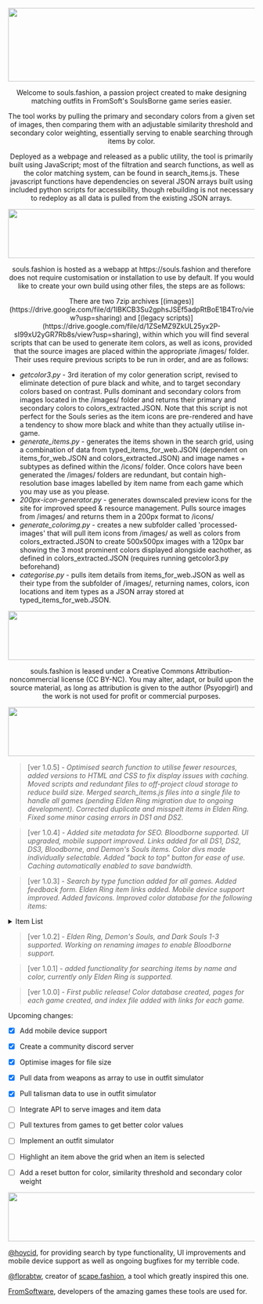 <p align ="center">
<img src="https://i.imgur.com/Uwno78D.png" width="680" height="150"/>
</p>

<p align ="center">Welcome to souls.fashion, a passion project created to make designing matching outfits in FromSoft's SoulsBorne game series easier.</p>

<p align ="center">The tool works by pulling the primary and secondary colors from a given set of images, then comparing them with an adjustable similarity threshold and secondary color weighting, essentially serving to enable searching through items by color.</p> 

<p align ="center">Deployed as a webpage and released as a public utility, the tool is primarily built using JavaScript; most of the filtration and search functions, as well as the color matching system, can be found in search_items.js. These javascript functions have dependencies on several JSON arrays built using included python scripts for accessibility, though rebuilding is not necessary to redeploy as all data is pulled from the existing JSON arrays.</p>



<p align ="center">
<img src="https://i.imgur.com/Jjvy4s3.png" width="680" height="100"/>
</p>

<p align="center">souls.fashion is hosted as a webapp at https://souls.fashion and therefore does not require customisation or installation to use by default. If you would like to create your own build using other files, the steps are as follows:</p>

<p align="center">There are two 7zip archives [(images)](https://drive.google.com/file/d/1IBKCB3Su2gphsJSEf5adpRtBoE1B4Tro/view?usp=sharing) and [(legacy scripts)](https://drive.google.com/file/d/1ZSeMZ9ZkUL25yx2P-sI99xU2yGR7Rb8s/view?usp=sharing), within which you will find several scripts that can be used to generate item colors, as well as icons, provided that the source images are placed within the appropriate /images/ folder. Their uses require previous scripts to be run in order, and are as follows:</p>

* *getcolor3.py*  - 3rd iteration of my color generation script, revised to eliminate detection of pure black and white, and to target secondary colors based on contrast. Pulls dominant and secondary colors from images located in the /images/ folder and returns their primary and secondary colors to colors_extracted.JSON. Note that this script is not perfect for the Souls series as the item icons are pre-rendered and have a tendency to show more black and white than they actually utilise in-game.
* *generate_items.py*  - generates the items shown in the search grid, using a combination of data from typed_items_for_web.JSON (dependent on items_for_web.JSON and colors_extracted.JSON) and image names + subtypes as defined within the /icons/ folder. Once colors have been generated the /images/ folders are redundant, but contain high-resolution base images labelled by item name from each game which you may use as you please.
* *200px-icon-generator.py*  - generates downscaled preview icons for the site for improved speed & resource management. Pulls source images from /images/ and returns them in a 200px format to /icons/ 
* *generate_colorimg.py*  - creates a new subfolder called 'processed-images' that will pull item icons from /images/ as well as colors from colors_extracted.JSON to create 500x500px images with a 120px bar showing the 3 most prominent colors displayed alongside eachother, as defined in colors_extracted.JSON (requires running getcolor3.py beforehand) 
* *categorise.py*  - pulls item details from items_for_web.JSON as well as their type from the subfolder of /images/, returning names, colors, icon locations and item types as a JSON array stored at typed_items_for_web.JSON.


<p align="center">
<img src="https://i.imgur.com/vT5b21S.png" width="680" height="100"/>
</p>

<p align="center">souls.fashion is leased under a Creative Commons Attribution-noncommercial license (CC BY-NC). 
You may alter, adapt, or build upon the source material, as long as attribution is given to the author (Psyopgirl) and the work is not used for profit or commercial purposes.</p>


<p align="center">
<img src="https://i.imgur.com/fAYVJlW.png" width="680" height="100"/>
</p>

> [ver 1.0.5] - *Optimised search function to utilise fewer resources, added versions to HTML and CSS to fix display issues with caching. Moved scripts and redundant files to off-project cloud storage to reduce build size. Merged search_items.js files into a single file to handle all games (pending Elden Ring migration due to ongoing development). Corrected duplicate and misspelt items in Elden Ring. Fixed some minor casing errors in DS1 and DS2.* 

> [ver 1.0.4] - *Added site metadata for SEO. Bloodborne supported. UI upgraded, mobile support improved. Links added for all DS1, DS2, DS3, Bloodborne, and Demon's Souls items. Color divs made individually selectable. Added "back to top" button for ease of use. Caching automatically enabled to save bandwidth.*

> [ver 1.0.3] - *Search by type function added for all games. Added feedback form. Elden Ring item links added. Mobile device support improved. Added favicons. Improved color database for the following items:* 

<details>

 <summary>Item List</summary>
  
- Albinauric Bow
- All Glintstone Crowns
- All-Knowing Set
- Ancient Meteoric Ore Great Sword
- Aristocrat Hat
- Ash Of War Scarab
- Astrologer Robe
- Azur Glintstone Staff
- Bandit Boots
- Banished Knight Set
- Banished Knight Shield
- Beast Champion Set
- Beast Crest Heater Shield
- Black Dumpling
- Black Flame Monk Armor
- Black Steel Greathammer
- Black Wolf Mask
- Black Knife Set
- Blackflame Monk Set
- Blaidd Armour
- Bloody Helice
- Blue Festive Hood
- Braided Cord Set
- Briar Helm
- Bull Goat Set
- Carian Knight Set
- Carian Sorcery Sword
- Chain Leggings
- Cerulean Scarab
- Claws Of Night
- Commoners Simple Garb
- Confessor Hood
- Consort Mask
- Consorts Mask
- Crimson Tear Scarab
- Crucible Tree Set
- Dancing Blade Of Ranah
- Dancer's Dress Altered
- Death Knight Set
- Death Ritual Spear
- Deaths Poker
- Depraved Perfumer Robe
- Dirty Chainmail
- Eclipse Great Crest Shield
- Eccentric Set
- Eleonora's Poleblade
- Exile Armor
- Exile Gauntlets
- Eye Surcoat
- Falling Star Beast Jaw
- Finger Robe
- Fingerprint Set
- Fire Knight Armour Altered
- Fire Monk Set
- Fire Prelate Armor Altered
- Fire Prelate Set
- Gelmir Knight Set
- Gargoyles Black Blade
- Gaius's Armor
- Glintstone Scarab
- Glintstone Staff
- Godrick Knight Greaves
- Grave Bird Set
- Gravekeeper Cloak
- Great Bow
- Great Horned Headband
- Great Katana
- Great Stars
- Haligtree Knight Set
- Horned Warrior Sword
- Hoslow Petal Whip
- Iji’s Mirror Helm
- Igon Set
- Inverted Hawk Heater Shield
- Iron Greatsword
- Knight Helm / Knight Set
- Large Leather Shield
- Lazuli Glintstone Sword
- Leather Armour
- Lionel Set
- Lionel's Armor Altered
- Lordsword’s Shield
- Longsword
- Lord Of Blood's Robe Altered
- Lusat Staff
- Magma Worm Scale Sword
- Malenia Set
- Marionette Soldier Armor
- Maternal Staff
- Mausoleum Surcoat
- Messmer Soldier Spear
- Meteoric Ore Blade
- Meteorite Staff
- Monk’s Flamemace
- Moonveil
- Mushroom Set
- Night Rider Flail
- Night Rider Glaive
- Octopus Head
- Omen Set
- Pata
- Perfumer Robe
- Pickaxe
- Pike
- Prince Of Death’s Staff
- Prisoner Iron Mask
- Queen's Bracelets
- Raging Wolf Armour
- Raptor’s Black Feathers
- Red Branch Shortbow
- Reduvia
- Ringed Finger
- Ronin Set
- Ronin's Set
- Rotten Battle Hammer
- Rotten Crystal Staff
- Royal Knight Helm/Set
- Royal Remains Set
- Ruler’s Robe
- Scarlet Tabard
- Scaled Set
- Serpent Crest Shield
- Serpent Hunter
- Shining Horn Headband
- Skeletal Mask
- Spellblade’s Pointed Hat
- Spirit Sword
- Spiked Palisade Shield
- Sun Realm Shield
- Sword Of Night And Flame
- Thiollier Set
- Travelling Maiden Robe
- Traveler's Gloves
- Troll Knight Sword
- Twinned Armour
- Uchigatana
- Varre Bouquet
- Velvet Sword Of St Trina
- Verdigris Set
- Veteran's Prosthesis
- Warhawk’s Talon
- White Reed Set
- Whip
- Winged Great Horn
- Zweihander

</details>

> [ver 1.0.2] - *Elden Ring, Demon's Souls, and Dark Souls 1-3 supported. Working on renaming images to enable Bloodborne support.*

> [ver 1.0.1] - *added functionality for searching items by name and color, currently only Elden Ring is supported.* 

> [ver 1.0.0] - *First public release! Color database created, pages for each game created, and index file added with links for each game.*

Upcoming changes:
- [x] Add mobile device support
- [x] Create a community discord server
- [x] Optimise images for file size
- [x] Pull data from weapons as array to use in outfit simulator
- [x] Pull talisman data to use in outfit simulator
- [ ] Integrate API to serve images and item data
- [ ] Pull textures from games to get better color values
- [ ] Implement an outfit simulator
- [ ] Highlight an item above the grid when an item is selected
- [ ] Add a reset button for color, similarity threshold and secondary color weight


<p align="center">
<img src="https://i.imgur.com/606munG.png" width="680" height="100"/>
</p>

<p align="center">

[@hoycid](https://github.com/hoycid), for providing search by type functionality, UI improvements and mobile device support as well as ongoing bugfixes for my terrible code.

[@florabtw](https://github.com/florabtw), creator of [scape.fashion](https://scape.fashion), a tool which greatly inspired this one. 

[FromSoftware](https://www.fromsoftware.jp/ww/), developers of the amazing games these tools are used for.</p>

</p>